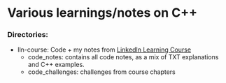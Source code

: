# Various learnings/notes on C++

### Directories:
- lln-course: Code + my notes from [LinkedIn Learning Course](https://www.linkedin.com/learning/complete-guide-to-c-plus-plus-programming-foundations)
  - code_notes: contains all code notes, as a mix of TXT explanations and C++ examples.
  - code_challenges: challenges from course chapters
